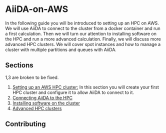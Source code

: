 # AiiDA-on-AWS
In the following guide you will be introduced to setting up an HPC on AWS. We will use AiiDA to connect to the cluster from a docker container and run a first calculation. Then we will turn our attention to installing software on the HPC and run a more advanced calculation. Finally, we will discuss more advanced HPC clusters. We will cover spot instances and how to manage a cluster with multiple partitions and queues with AiiDA.

## Sections
1,3 are broken to be fixed.
1. [Setting up an AWS HPC cluster:](1.%20Setting%20up%20an%20AWS%20HPC%20Cluster/1.%20Setting%20up%20an%20AWS%20HPC%20Cluster.md")
In this section you will create your first HPC cluster and configure it to allow AiiDA to connect to it.
2. [Connecting AiiDA to the HPC](2.%20Connecting%20AiiDA%20to%20the%20cluster/2.%20Connecting%20AiiDA%20to%20the%20cluster.md)
3. [Installing software on the cluster](/3.%20Installing%20Software%20on%20the%20cluster/3.%20Installing%20Software%20on%20the%20cluster.md)
4. [Advanced HPC clusters](4.%20Advanced%20HPC%20clusters/4.%20Advanced%20HPC%20clusters.md)

## Contributing


